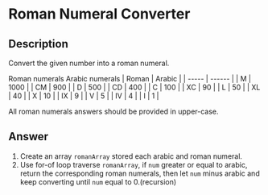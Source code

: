 # Roman Numeral Converter

## Description
Convert the given number into a roman numeral.

Roman numerals	Arabic numerals
| Roman | Arabic |
| ----- | ------ |
| M     | 1000   |
| CM    | 900    |
| D     | 500    |
| CD    | 400    |
| C     | 100    |
| XC    | 90     |
| L     | 50     |
| XL    | 40     |
| X     | 10     |
| IX    | 9      |
| V     | 5      |
| IV    | 4      |
| I     | 1      |

All roman numerals answers should be provided in upper-case.

## Answer
1. Create an array ```romanArray``` stored each arabic and roman numeral.
2. Use for-of loop traverse ```romanArray```, if ```num``` greater or equal to arabic, return the corresponding roman numerals, then let ```num``` minus arabic and keep converting until ```num``` equal to 0.(recursion)
